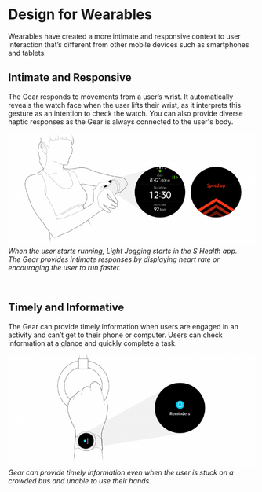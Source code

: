 # Design for Wearables

Wearables have created a more intimate and responsive context to user interaction that’s different from other mobile devices such as smartphones and tablets.

## Intimate and Responsive


The Gear responds to movements from a user’s wrist. It automatically reveals the watch face when the user lifts their wrist, as it interprets this gesture as an intention to check the watch. You can also provide diverse haptic responses as the Gear is always connected to the user's body.



![](media/2.1.0-800x364.png)  
*When the user starts running, Light Jogging starts in the S Health app.  
The Gear provides intimate responses by displaying heart rate or encouraging the user to run faster.*

 
## Timely and Informative

The Gear can provide timely information when users are engaged in an activity and can’t get to their phone or computer. Users can check information at a glance and quickly complete a task.


![](media/2.2.0-800x364.png)  
*Gear can provide timely information even when the user is stuck on a crowded bus and unable to use their hands.*

